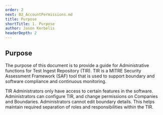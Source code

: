 ```yaml
---
order: 2
next: 02_AccountPermissions.md
title: Purpose
shortTitle: 1. Purpose
author: Jason Kerbelis
headerDepth: 2
---
```


## Purpose

The purpose of this document is to provide a guide for Administrative functions for Test Ingest Repository (TIR). TIR is a MITRE Security Assessment Framework (SAF) tool that is used to support boundary and software compliance and continuous monitoring.

TIR Administrators only have access to certain features in the software. Administrators can configure TIR, and change permissions on Companies and Boundaries. Administrators cannot edit boundary details. This helps maintain required separation of roles and responsibilities within the TIR.